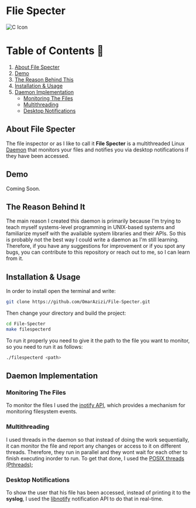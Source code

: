 # Flie Specter
![C Icon](https://img.shields.io/badge/language-C-blue?style=for-the-badge&logo=c)

# Table of Contents 🚨
1. [About File Specter](#about-file-specter)
2. [Demo](#demo)
3. [The Reason Behind This](#the-reason-behind-It)
4. [Installation & Usage](#installation--usage)
5. [Daemon Implementation](#daemon-implementation)
    - [Monitoring The Files](#monitoring-the-files)
    - [Multithreading](#multithreading)
    - [Desktop Notifications](#desktop-notifications)

## About File Specter
The file inspector or as I like to call it **File Specter** is a multithreaded Linux [Daemon](https://en.wikipedia.org/wiki/Daemon_(computing)) that monitors your files and notifies you via desktop notifications if they have been accessed.

## Demo
Coming Soon.

## The Reason Behind It
The main reason I created this daemon is primarily because I'm trying to teach myself systems-level programming in UNIX-based systems and familiarize myself with the available system libraries and their APIs. So this is probably not the best way I could write a daemon as I'm still learning. Therefore, if you have any suggestions for improvement or if you spot any bugs, you can contribute to this repository or reach out to me, so I can learn from it.

## Installation & Usage
In order to install open the terminal and write:
```bash
git clone https://github.com/OmarAzizi/File-Specter.git
```
Then change your directory and build the project:
```bash
cd File-Specter
make filespecterd
```
To run it properly you need to give it the path to the file you want to monitor, so you need to run it as follows:
```bash
./filespecterd <path>
```

## Daemon Implementation
### Monitoring The Files
To monitor the files I used the [inotify API](https://man7.org/linux/man-pages/man7/inotify.7.html), which provides a mechanism for monitoring filesystem events.

### Multithreading
I used threads in the daemon so that instead of doing the work sequentially, it can monitor the file and report any changes or access to it on different threads. Therefore, they run in parallel and they wont wait for each other to finish executing inorder to run. To get that done, I used the [POSIX threads (Pthreads)](https://man7.org/linux/man-pages/man7/pthreads.7.html);

### Desktop Notifications
To show the user that his file has been accessed, instead of printing it to the **syslog**, I used the [libnotify](https://developer-old.gnome.org/libnotify/unstable/ch01.html) notification API to do that in real-time.
